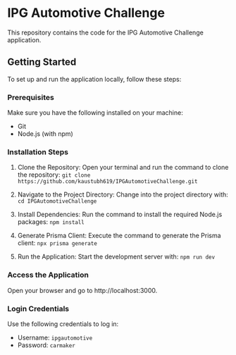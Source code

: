 # IPG Automotive Challenge

This repository contains the code for the IPG Automotive Challenge application.

## Getting Started

To set up and run the application locally, follow these steps:

### Prerequisites

Make sure you have the following installed on your machine:

- Git
- Node.js (with npm)

### Installation Steps

1. Clone the Repository: Open your terminal and run the command to clone the repository:
   `git clone https://github.com/kaustubh619/IPGAutomotiveChallenge.git`

2. Navigate to the Project Directory: Change into the project directory with:
   `cd IPGAutomotiveChallenge`

3. Install Dependencies: Run the command to install the required Node.js packages:
   `npm install`

4. Generate Prisma Client: Execute the command to generate the Prisma client:
   `npx prisma generate`

5. Run the Application: Start the development server with:
   `npm run dev`

### Access the Application

Open your browser and go to http://localhost:3000.

### Login Credentials

Use the following credentials to log in:

- Username: `ipgautomotive`
- Password: `carmaker`
